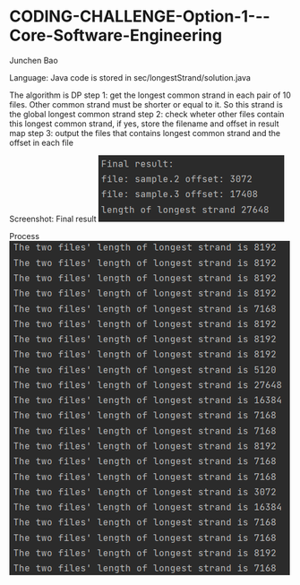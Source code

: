 # CODING-CHALLENGE-Option-1---Core-Software-Engineering
Junchen Bao

Language: Java
code is stored in sec/longestStrand/solution.java

The algorithm is DP
step 1: get the longest common strand in each pair of 10 files. Other common strand must be shorter or equal to it. So this strand is the global longest common strand
step 2: check wheter other files contain this longest common strand, if yes, store the filename and offset in result map
step 3: output the files that contains longest common strand and the offset in each file

Screenshot:
Final result
![image](https://github.com/BJC1998/CODING-CHALLENGE-Option-1---Core-Software-Engineering/blob/master/final_result.PNG)

Process
![image](https://github.com/BJC1998/CODING-CHALLENGE-Option-1---Core-Software-Engineering/blob/master/process.PNG)
